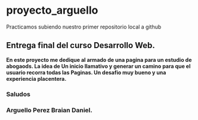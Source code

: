 # proyecto_arguello
Practicamos subiendo nuestro primer repositorio local a github
## Entrega final del curso Desarrollo Web.

**En este proyecto me dedique al armado de una pagina para un estudio de abogaods.
La idea de Un inicio llamativo y generar un camino para que el usuario recorra todas las Paginas.
Un desafio muy bueno y una experiencia placentera.**

### Saludos
### Arguello Perez Braian Daniel.
